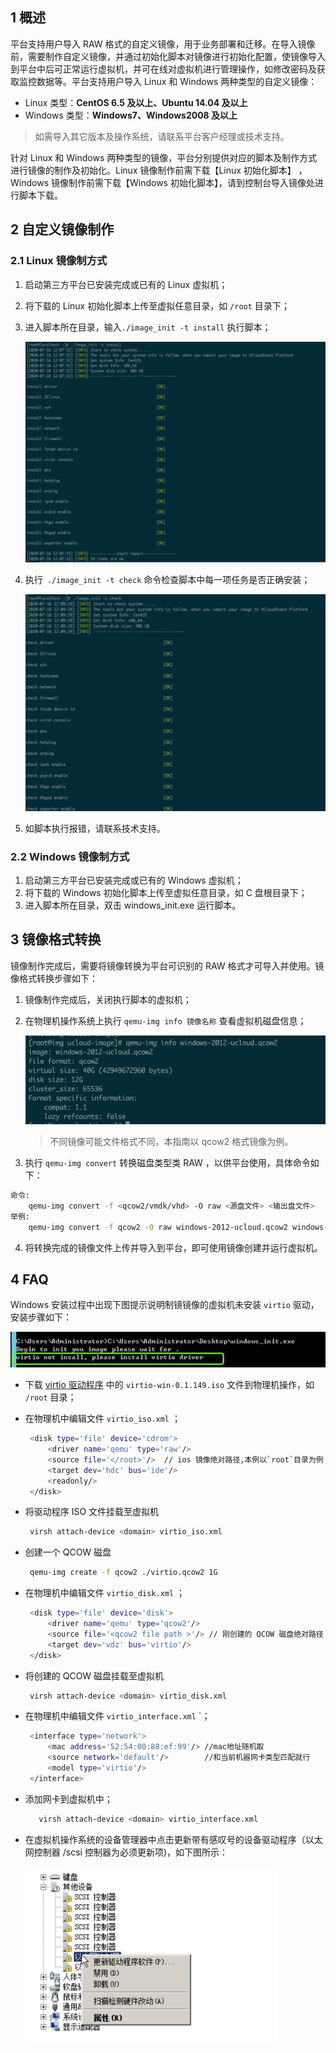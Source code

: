 ## 1 概述

平台支持用户导入 RAW 格式的自定义镜像，用于业务部署和迁移。在导入镜像前，需要制作自定义镜像，并通过初始化脚本对镜像进行初始化配置，使镜像导入到平台中后可正常运行虚拟机，并可在线对虚拟机进行管理操作，如修改密码及获取监控数据等。平台支持用户导入 Linux 和 Windows 两种类型的自定义镜像：

* Linux 类型：**CentOS 6.5 及以上、Ubuntu 14.04 及以上**
* Windows 类型：**Windows7、Windows2008 及以上**

> 如需导入其它版本及操作系统，请联系平台客户经理或技术支持。

针对 Linux 和 Windows 两种类型的镜像，平台分别提供对应的脚本及制作方式进行镜像的制作及初始化。Linux 镜像制作前需下载【Linux 初始化脚本】 ，Windows 镜像制作前需下载【Windows 初始化脚本】，请到控制台导入镜像处进行脚本下载。

## 2 自定义镜像制作

### 2.1 Linux 镜像制方式

1. 启动第三方平台已安装完成或已有的 Linux 虚拟机；

2. 将下载的 Linux 初始化脚本上传至虚拟任意目录，如 `/root` 目录下；

3. 进入脚本所在目录，输入`./image_init -t install` 执行脚本；

   ![customize_01](../images/customimage/customize_01.png)

4. 执行` ./image_init -t check` 命令检查脚本中每一项任务是否正确安装；

   ![customize_02](../images/customimage/customize_02.png)

5. 如脚本执行报错，请联系技术支持。

### 2.2 Windows 镜像制方式

1. 启动第三方平台已安装完成或已有的 Windows 虚拟机；
2. 将下载的 Windows 初始化脚本上传至虚拟任意目录，如 C 盘根目录下；
3. 进入脚本所在目录，双击 windows_init.exe  运行脚本。

## 3 镜像格式转换

镜像制作完成后，需要将镜像转换为平台可识别的  RAW 格式才可导入并使用。镜像格式转换步骤如下：

1. 镜像制作完成后，关闭执行脚本的虚拟机；

2. 在物理机操作系统上执行 `qemu-img info 镜像名称` 查看虚拟机磁盘信息；

   ![image](../images/customimage/customize_03.png)

   > 不同镜像可能文件格式不同，本指南以 qcow2 格式镜像为例。

3. 执行 `qemu-img convert` 转换磁盘类型类 RAW ，以供平台使用，具体命令如下：    

```bash
命令:
    qemu-img convert -f <qcow2/vmdk/vhd> -O raw <源盘文件> <输出盘文件>
举例:
    qemu-img convert -f qcow2 -O raw windows-2012-ucloud.qcow2 windows-2012-ucloud.raw
```

4. 将转换完成的镜像文件上传并导入到平台，即可使用镜像创建并运行虚拟机。

## 4 FAQ

Windows 安装过程中出现下图提示说明制镜镜像的虚拟机未安装 `virtio` 驱动，安装步骤如下：

![image](../images/customimage/customize_04.png)

* 下载 [virtio 驱动程序](https://fedorapeople.org/groups/virt/virtio-win/direct-downloads/archive-virtio/virtio-win-0.1.149-2/) 中的 `virtio-win-0.1.149.iso` 文件到物理机操作，如 `/root` 目录；

* 在物理机中编辑文件 `virtio_iso.xml` ；

  ```bash
   <disk type='file' device='cdrom'>
       <driver name='qemu' type='raw'/>
       <source file='</root>'/>  // ios 镜像绝对路径,本例以`root`目录为例
       <target dev='hdc' bus='ide'/>
       <readonly/>
   </disk>
  ```

* 将驱动程序 ISO 文件挂载至虚拟机

  ```bash
   virsh attach-device <domain> virtio_iso.xml
  ```

* 创建一个 QCOW 磁盘

  ```bash
   qemu-img create -f qcow2 ./virtio.qcow2 1G
  ```

* 在物理机中编辑文件 `virtio_disk.xml` ；

  ```bash
   <disk type='file' device='disk'>
       <driver name='qemu' type='qcow2'/>
       <source file='<qcow2 file path >'/> // 刚创建的 QCOW 磁盘绝对路径
       <target dev='vdz' bus='virtio'/>
   </disk>
  ```

* 将创建的 QCOW 磁盘挂载至虚拟机   

  ```bash
   virsh attach-device <domain> virtio_disk.xml
  ```

* 在物理机中编辑文件 `virtio_interface.xml` `；

  ```bash
   <interface type='network'>
       <mac address='52:54:00:88:ef:99'/> //mac地址随机取
       <source network='default'/>        //和当前机器网卡类型匹配就行
       <model type='virtio'/> 
   </interface>
  ```

* 添加网卡到虚拟机中；

  ```bash
     virsh attach-device <domain> virtio_interface.xml
  ```

* 在虚拟机操作系统的设备管理器中点击更新带有感叹号的设备驱动程序（以太网控制器 /scsi 控制器为必须更新项)，如下图所示：

  ![image](../images/customimage/customize_05.png)

